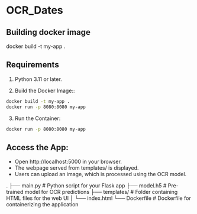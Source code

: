 # OCR_Dates




## Building docker image
docker build -t my-app .


## Requirements

1) Python 3.11 or later.

2) Build the Docker Image::
```bash
docker build -t my-app .
docker run -p 8080:8080 my-app
```
3) Run the Container:
```bash
docker run -p 8080:8080 my-app
```

## Access the App:
* Open http://localhost:5000 in your browser.
* The webpage served from templates/ is displayed.
* Users can upload an image, which is processed using the OCR model.


.
├── main.py          # Python script for your Flask app
├── model.h5         # Pre-trained model for OCR predictions
├── templates/       # Folder containing HTML files for the web UI
│   └── index.html
└── Dockerfile       # Dockerfile for containerizing the application
